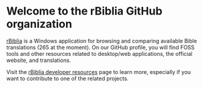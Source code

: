 # Welcome to the rBiblia GitHub organization

[rBiblia](https://rbiblia.toborek.info/en-US/) is a Windows application for browsing and comparing available Bible translations (265 at the moment). On our GitHub profile, you will find FOSS tools and other resources related to desktop/web applications, the official website, and translations.

Visit the [rBiblia developer resources](https://rbiblia.github.io) page to learn more, especially if you want to contribute to one of the related projects.
